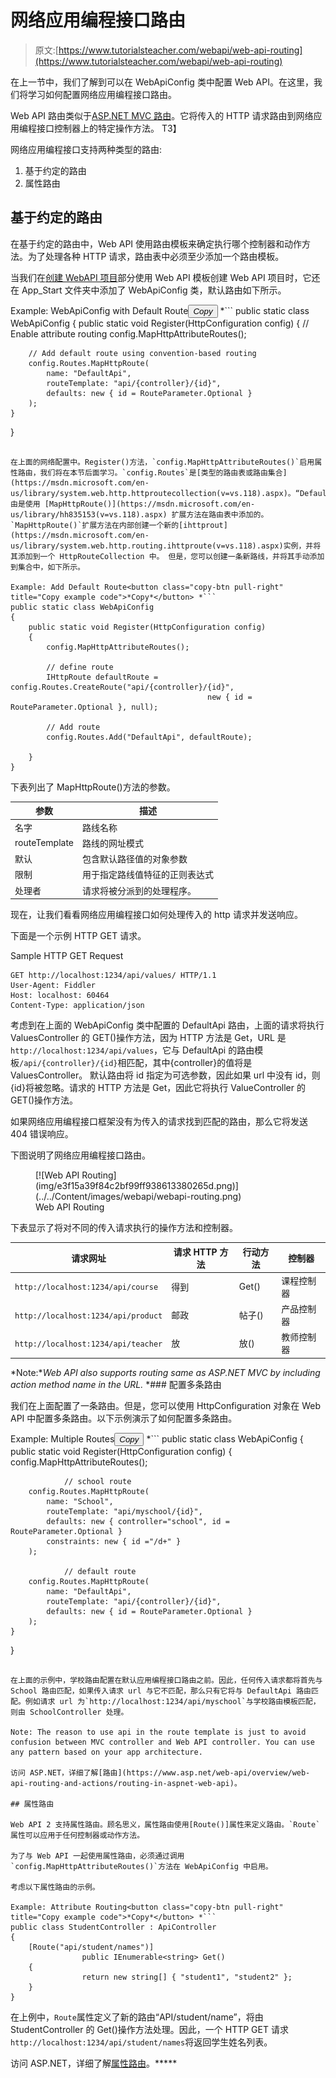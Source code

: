 # 网络应用编程接口路由

> 原文:[https://www.tutorialsteacher.com/webapi/web-api-routing](https://www.tutorialsteacher.com/webapi/web-api-routing)

在上一节中，我们了解到可以在 WebApiConfig 类中配置 Web API。在这里，我们将学习如何配置网络应用编程接口路由。

Web API 路由类似于[ASP.NET MVC 路由](/mvc/routing-in-mvc)。它将传入的 HTTP 请求路由到网络应用编程接口控制器上的特定操作方法。 T3】

网络应用编程接口支持两种类型的路由:

1.  基于约定的路由
2.  属性路由

## 基于约定的路由

在基于约定的路由中，Web API 使用路由模板来确定执行哪个控制器和动作方法。为了处理各种 HTTP 请求，路由表中必须至少添加一个路由模板。

当我们在[创建 WebAPI 项目](/webapi/create-web-api-project)部分使用 Web API 模板创建 Web API 项目时，它还在 App_Start 文件夹中添加了 WebApiConfig 类，默认路由如下所示。

Example: WebApiConfig with Default Route<button class="copy-btn pull-right" title="Copy example code">*Copy*</button> *```
public static class WebApiConfig
{
    public static void Register(HttpConfiguration config)
    {
        // Enable attribute routing
        config.MapHttpAttributeRoutes();

        // Add default route using convention-based routing
        config.Routes.MapHttpRoute(
            name: "DefaultApi",
            routeTemplate: "api/{controller}/{id}",
            defaults: new { id = RouteParameter.Optional }
        );
    }
} 
```

在上面的网络配置中。Register()方法，`config.MapHttpAttributeRoutes()`启用属性路由，我们将在本节后面学习。`config.Routes`是[类型的路由表或路由集合](https://msdn.microsoft.com/en-us/library/system.web.http.httproutecollection(v=vs.118).aspx)。“DefaultApi”路由是使用 [MapHttpRoute()](https://msdn.microsoft.com/en-us/library/hh835153(v=vs.118).aspx) 扩展方法在路由表中添加的。 `MapHttpRoute()`扩展方法在内部创建一个新的[ihttprout](https://msdn.microsoft.com/en-us/library/system.web.http.routing.ihttproute(v=vs.118).aspx)实例，并将其添加到一个 HttpRouteCollection 中。 但是，您可以创建一条新路线，并将其手动添加到集合中，如下所示。

Example: Add Default Route<button class="copy-btn pull-right" title="Copy example code">*Copy*</button> *```
public static class WebApiConfig
{
    public static void Register(HttpConfiguration config)
    {
        config.MapHttpAttributeRoutes();

        // define route
        IHttpRoute defaultRoute = config.Routes.CreateRoute("api/{controller}/{id}", 
                                            new { id = RouteParameter.Optional }, null);

        // Add route
        config.Routes.Add("DefaultApi", defaultRoute);

    }
} 
```

下表列出了 MapHttpRoute()方法的参数。

| 参数 | 描述 |
| --- | --- |
| 名字 | 路线名称 |
| routeTemplate | 路线的网址模式 |
| 默认 | 包含默认路径值的对象参数 |
| 限制 | 用于指定路线值特征的正则表达式 |
| 处理者 | 请求将被分派到的处理程序。 |

现在，让我们看看网络应用编程接口如何处理传入的 http 请求并发送响应。

下面是一个示例 HTTP GET 请求。

Sample HTTP GET Request

```
GET http://localhost:1234/api/values/ HTTP/1.1
User-Agent: Fiddler
Host: localhost: 60464
Content-Type: application/json

```

考虑到在上面的 WebApiConfig 类中配置的 DefaultApi 路由，上面的请求将执行 ValuesController 的 GET()操作方法，因为 HTTP 方法是 Get，URL 是`http://localhost:1234/api/values`，它与 DefaultApi 的路由模板`/api/{controller}/{id}`相匹配，其中{controller}的值将是 ValuesController。 默认路由将 id 指定为可选参数，因此如果 url 中没有 id，则{id}将被忽略。请求的 HTTP 方法是 Get，因此它将执行 ValueController 的 GET()操作方法。

如果网络应用编程接口框架没有为传入的请求找到匹配的路由，那么它将发送 404 错误响应。

下图说明了网络应用编程接口路由。

<figure>[![Web API Routing](img/e3f15a39f84c2bf99ff938613380265d.png)](../../Content/images/webapi/webapi-routing.png)

<figcaption>Web API Routing</figcaption>

</figure>

下表显示了将对不同的传入请求执行的操作方法和控制器。

| 请求网址 | 请求 HTTP 方法 | 行动方法 | 控制器 |
| --- | --- | --- | --- |
| `http://localhost:1234/api/course` | 得到 | Get() | 课程控制器 |
| `http://localhost:1234/api/product` | 邮政 | 帖子() | 产品控制器 |
| `http://localhost:1234/api/teacher` | 放 | 放() | 教师控制器 |

*Note:**Web API also supports routing same as ASP.NET MVC by including action method name in the URL.* *### 配置多条路由

我们在上面配置了一条路由。但是，您可以使用 HttpConfiguration 对象在 Web API 中配置多条路由。以下示例演示了如何配置多条路由。

Example: Multiple Routes<button class="copy-btn pull-right" title="Copy example code">*Copy*</button> *```
public static class WebApiConfig
{
                public static void Register(HttpConfiguration config)
    {
        config.MapHttpAttributeRoutes();

                // school route
        config.Routes.MapHttpRoute(
            name: "School",
            routeTemplate: "api/myschool/{id}",
            defaults: new { controller="school", id = RouteParameter.Optional }
            constraints: new { id ="/d+" }
        );

                // default route
        config.Routes.MapHttpRoute(
            name: "DefaultApi",
            routeTemplate: "api/{controller}/{id}",
            defaults: new { id = RouteParameter.Optional }
        );
    }
} 
```

在上面的示例中，学校路由配置在默认应用编程接口路由之前。因此，任何传入请求都将首先与 School 路由匹配，如果传入请求 url 与它不匹配，那么只有它将与 DefaultApi 路由匹配。例如请求 url 为`http://localhost:1234/api/myschool`与学校路由模板匹配，则由 SchoolController 处理。

Note: The reason to use api in the route template is just to avoid confusion between MVC controller and Web API controller. You can use any pattern based on your app architecture.

访问 ASP.NET，详细了解[路由](https://www.asp.net/web-api/overview/web-api-routing-and-actions/routing-in-aspnet-web-api)。

## 属性路由

Web API 2 支持属性路由。顾名思义，属性路由使用[Route()]属性来定义路由。`Route`属性可以应用于任何控制器或动作方法。

为了与 Web API 一起使用属性路由，必须通过调用`config.MapHttpAttributeRoutes()`方法在 WebApiConfig 中启用。

考虑以下属性路由的示例。

Example: Attribute Routing<button class="copy-btn pull-right" title="Copy example code">*Copy*</button> *```
public class StudentController : ApiController
{
    [Route("api/student/names")]
                public IEnumerable<string> Get()
    {
                return new string[] { "student1", "student2" };
    }
} 
```

在上例中，`Route`属性定义了新的路由“API/student/name”，将由 StudentController 的 Get()操作方法处理。因此，一个 HTTP GET 请求`http://localhost:1234/api/student/names`将返回学生姓名列表。

访问 ASP.NET，详细了解[属性路由](https://www.asp.net/web-api/overview/web-api-routing-and-actions/attribute-routing-in-web-api-2)。*****